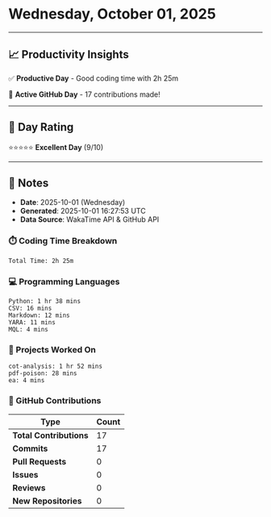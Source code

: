 # Wednesday, October 01, 2025

---

## 📈 Productivity Insights

✅ **Productive Day** - Good coding time with 2h 25m

🚀 **Active GitHub Day** - 17 contributions made!

---

## 🎯 Day Rating

⭐⭐⭐⭐⭐ **Excellent Day** (9/10)

---

## 📝 Notes

- **Date**: 2025-10-01 (Wednesday)
- **Generated**: 2025-10-01 16:27:53 UTC
- **Data Source**: WakaTime API & GitHub API


### ⏱️ Coding Time Breakdown

```
Total Time: 2h 25m
```

### 💻 Programming Languages

```
Python: 1 hr 38 mins
CSV: 16 mins
Markdown: 12 mins
YARA: 11 mins
MQL: 4 mins
```

### 📂 Projects Worked On

```
cot-analysis: 1 hr 52 mins
pdf-poison: 28 mins
ea: 4 mins

```


### 🐙 GitHub Contributions

| Type | Count |
|------|-------|
| **Total Contributions** | 17 |
| **Commits** | 17 |
| **Pull Requests** | 0 |
| **Issues** | 0 |
| **Reviews** | 0 |
| **New Repositories** | 0 |

